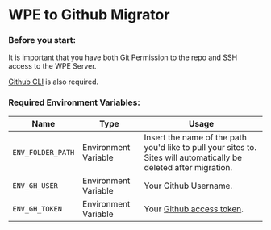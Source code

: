 # WPE to Github Migrator

### Before you start:

It is important that you have both Git Permission to the repo and SSH access to the WPE Server.

[Github CLI](https://cli.github.com/) is also required.

### Required Environment Variables:

| Name              | Type                 | Usage                                                                                                              |
| ----------------- | -------------------- | ------------------------------------------------------------------------------------------------------------------ |
| `ENV_FOLDER_PATH` | Environment Variable | Insert the name of the path you'd like to pull your sites to. Sites will automatically be deleted after migration. |
| `ENV_GH_USER`     | Environment Variable | Your Github Username.                                                                                              |
| `ENV_GH_TOKEN`    | Environment Variable | Your [Github access token](https://github.com/settings/tokens).                                                    |
